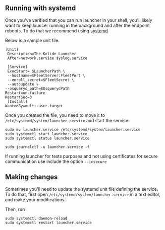 ## Running with systemd

Once you've verified that you can run launcher in your shell, you'll likely want to keep launcer running in the background and after the endpoint reboots. To do that we recommend using [systemd](https://coreos.com/os/docs/latest/getting-started-with-systemd.html)

Below is a sample unit file.

```
[Unit]
 Description=The Kolide Launcher
 After=network.service syslog.service

 [Service]
 ExecStart= $LauncherPath \
 --hostname=$FleetServer:FleetPort \
 --enroll_secret=$FleetSecret \
 --autoupdate \
--osqueryd_path=$OsquerydPath
Restart=on-failure
RestartSec=3
 [Install]
WantedBy=multi-user.target
```

Once you created the file, you need to move it to `/etc/systemd/system/launcher.service` and start the service.

```
sudo mv launcher.service /etc/systemd/system/launcher.service
sudo systemctl start launcher.service
sudo systemctl status launcher.service

sudo journalctl -u launcher.service -f
```

If running launcher for tests purposes and not using certificates for secure communication use include the option `--insecure`

## Making changes
Sometimes you'll need to update the systemd unit file defining the service. To do that, first open `/etc/systemd/system/launcher.service` in a text editor, and make your modifications.

Then, run

```
sudo systemctl daemon-reload
sudo systemctl restart launcher.service
```
